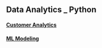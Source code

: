 
## Data Analytics _ Python

#### [Customer Analytics](https://github.com/ttobaegi/Selfstudy_python/tree/main/Customer%20Analytics)
#### [ML Modeling](https://github.com/ttobaegi/Selfstudy_python/tree/main/Modeling)
